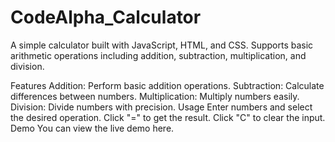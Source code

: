 # CodeAlpha_Calculator
A simple calculator built with JavaScript, HTML, and CSS. Supports basic arithmetic operations including addition, subtraction, multiplication, and division.

Features
Addition: Perform basic addition operations.
Subtraction: Calculate differences between numbers.
Multiplication: Multiply numbers easily.
Division: Divide numbers with precision.
Usage
Enter numbers and select the desired operation.
Click "=" to get the result.
Click "C" to clear the input.
Demo
You can view the live demo here.
